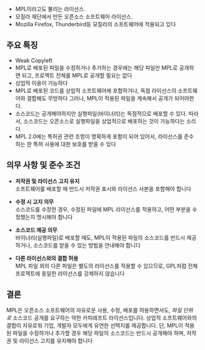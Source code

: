 -  MPL이라고도 불리는 라이선스.
-  모질라 재단에서 만든 오픈소스 소프트웨어 라이선스.
-  Mozilla Firefox, Thunderbird등 모질라의 소프트웨어에 적용되고 있다


## 주요 특징

- Weak Copyleft
- MPL로 배포된 파일을 수정하거나 추가하는 경우에는 해당 파일만 MPL로 공개하면 되고, 프로젝트 전체를 MPL로 공개할 필요는 없다
- 상업적 이용이 가능하다
- MPL로 배포된 코드를 상업적 소프트웨어에 포함하거나, 독점 라이선스의 소프트웨어와 결합해도 무방하다 그러나, MPL이 적용된 파일을 계속해서 공개가 되어야한다.
- 소스코드는 공개해야하지만 실행파일(바이너리)는 독점적으로 배포할 수 있다. 따라서, 소스코드는 오픈소스로 실행파일을 상업적으로 배포하는 것이 가능하다는 소리다
- MPL 2.0에는 특허권 관련 조항이 명확하게 포함이 되어 있어서, 라이선스를 준수하는 한 특허 사용에 대한 보호를 받을 수 있다


## 의무 사항 및 준수 조건

- **저작권 및 라이선스 고지 유지**  
    소프트웨어를 배포할 때 반드시 저작권 표시와 라이선스 사본을 포함해야 합니다
    
- **수정 시 고지 의무**  
    소스코드를 수정한 경우, 수정된 파일에 MPL 라이선스를 적용하고, 어떤 부분을 수정했는지 명시해야 합니다
    
- **소스코드 제공 의무**  
    바이너리(실행파일)로 배포할 때도, MPL이 적용된 파일의 소스코드를 반드시 제공하거나, 소스코드를 받을 수 있는 방법을 안내해야 합니다
    
- **다른 라이선스와의 결합 허용**  
    MPL 파일 외의 다른 파일은 별도의 라이선스를 적용할 수 있으므로, GPL처럼 전체 프로젝트에 동일한 라이선스를 강제하지 않습니다



## 결론

MPL은 오픈소스 소프트웨어의 자유로운 사용, 수정, 배포를 허용하면서도, _파일 단위로_ 소스코드 공개를 요구하는 약한 카피레프트 라이선스입니다. 상업적 소프트웨어와의 결합이 자유로워 기업, 개발자 모두에게 유연한 선택지를 제공합니다. 단, MPL이 적용된 파일을 수정하거나 추가할 경우 해당 파일의 소스코드는 반드시 공개해야 하며, 저작권 및 라이선스 고지를 유지해야 합니다